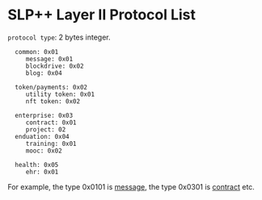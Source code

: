 # SLP++ Layer II Protocol List

`protocol type`: 2 bytes integer. 

```
  common: 0x01
     message: 0x01
     blockdrive: 0x02
     blog: 0x04

  token/payments: 0x02
     utility token: 0x01
     nft token: 0x02 	   

  enterprise: 0x03
     contract: 0x01
     project: 02
  enduation: 0x04
     training: 0x01 
     mooc: 0x02    

  health: 0x05
     ehr: 0x01
```  
For example, the type 0x0101 is [message](./common/slppp-message.md), the type 0x0301 is [contract](./enterprise/slppp-contract.md) etc.  